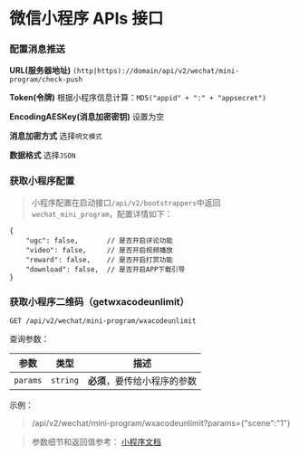 # 微信小程序 APIs 接口

### 配置消息推送

**URL(服务器地址)** `(http|https)://domain/api/v2/wechat/mini-program/check-push`

**Token(令牌)** 根据小程序信息计算：`MD5("appid" + ":" + "appsecret")`

**EncodingAESKey(消息加密密钥)** 设置为空

**消息加密方式** 选择`明文模式`

**数据格式** 选择`JSON`


### 获取小程序配置

> 小程序配置在启动接口`/api/v2/bootstrappers`中返回`wechat_mini_program`，配置详情如下：

```json5
{
    "ugc": false,       // 是否开启评论功能
    "video": false,     // 是否开启视频播放
    "reward": false,    // 是否开启打赏功能
    "download": false,  // 是否开启APP下载引导
}
```

### 获取小程序二维码（getwxacodeunlimit）

```
GET /api/v2/wechat/mini-program/wxacodeunlimit
```

查询参数：

| 参数 | 类型 | 描述 |
|:----:|----|----|
| `params` | `string` | **必须**，要传给小程序的参数 |

示例：
> /api/v2/wechat/mini-program/wxacodeunlimit?params={"scene":"1"}

> 参数细节和返回值参考： [小程序文档](https://developers.weixin.qq.com/miniprogram/dev/api-backend/open-api/qr-code/wxacode.getUnlimited.html)
